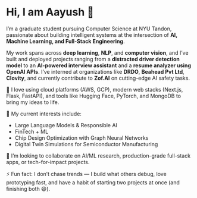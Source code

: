 # Hi, I am Aayush 👋

I’m a graduate student pursuing Computer Science at NYU Tandon, passionate about building intelligent systems at the intersection of **AI, Machine Learning, and Full-Stack Engineering**.

My work spans across **deep learning**, **NLP**, and **computer vision**, and I’ve built and deployed projects ranging from a **distracted driver detection model** to an **AI-powered interview assistant** and a **resume analyzer using OpenAI APIs**. I’ve interned at organizations like **DRDO**, **Beahead Pvt Ltd**, **Clovity**, and currently contribute to **Zof.AI** on cutting-edge AI safety tasks.

🚀 I love using cloud platforms (AWS, GCP), modern web stacks (Next.js, Flask, FastAPI), and tools like Hugging Face, PyTorch, and MongoDB to bring my ideas to life.

🔭 My current interests include:
- Large Language Models & Responsible AI
- FinTech + ML
- Chip Design Optimization with Graph Neural Networks
- Digital Twin Simulations for Semiconductor Manufacturing

🤝 I’m looking to collaborate on AI/ML research, production-grade full-stack apps, or tech-for-impact projects.

⚡ Fun fact: I don’t chase trends — I build what others debug, love prototyping fast, and have a habit of starting two projects at once (and finishing both 😄).

